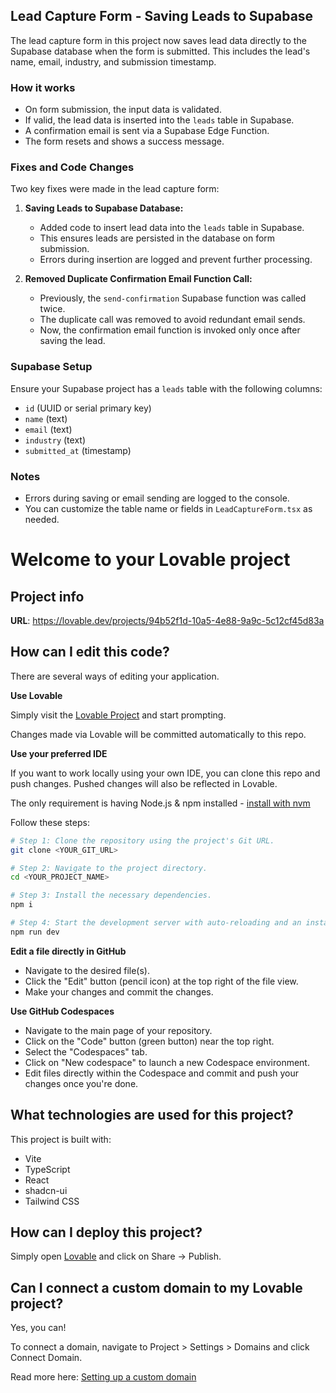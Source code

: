 ## Lead Capture Form - Saving Leads to Supabase

The lead capture form in this project now saves lead data directly to the Supabase database when the form is submitted. This includes the lead's name, email, industry, and submission timestamp.

### How it works

- On form submission, the input data is validated.
- If valid, the lead data is inserted into the `leads` table in Supabase.
- A confirmation email is sent via a Supabase Edge Function.
- The form resets and shows a success message.

### Fixes and Code Changes

Two key fixes were made in the lead capture form:

1. **Saving Leads to Supabase Database:**
   - Added code to insert lead data into the `leads` table in Supabase.
   - This ensures leads are persisted in the database on form submission.
   - Errors during insertion are logged and prevent further processing.

2. **Removed Duplicate Confirmation Email Function Call:**
   - Previously, the `send-confirmation` Supabase function was called twice.
   - The duplicate call was removed to avoid redundant email sends.
   - Now, the confirmation email function is invoked only once after saving the lead.

### Supabase Setup

Ensure your Supabase project has a `leads` table with the following columns:

- `id` (UUID or serial primary key)
- `name` (text)
- `email` (text)
- `industry` (text)
- `submitted_at` (timestamp)

### Notes

- Errors during saving or email sending are logged to the console.
- You can customize the table name or fields in `LeadCaptureForm.tsx` as needed.






# Welcome to your Lovable project

## Project info

**URL**: https://lovable.dev/projects/94b52f1d-10a5-4e88-9a9c-5c12cf45d83a

## How can I edit this code?

There are several ways of editing your application.

**Use Lovable**

Simply visit the [Lovable Project](https://lovable.dev/projects/94b52f1d-10a5-4e88-9a9c-5c12cf45d83a) and start prompting.

Changes made via Lovable will be committed automatically to this repo.

**Use your preferred IDE**

If you want to work locally using your own IDE, you can clone this repo and push changes. Pushed changes will also be reflected in Lovable.

The only requirement is having Node.js & npm installed - [install with nvm](https://github.com/nvm-sh/nvm#installing-and-updating)

Follow these steps:

```sh
# Step 1: Clone the repository using the project's Git URL.
git clone <YOUR_GIT_URL>

# Step 2: Navigate to the project directory.
cd <YOUR_PROJECT_NAME>

# Step 3: Install the necessary dependencies.
npm i

# Step 4: Start the development server with auto-reloading and an instant preview.
npm run dev
```

**Edit a file directly in GitHub**

- Navigate to the desired file(s).
- Click the "Edit" button (pencil icon) at the top right of the file view.
- Make your changes and commit the changes.

**Use GitHub Codespaces**

- Navigate to the main page of your repository.
- Click on the "Code" button (green button) near the top right.
- Select the "Codespaces" tab.
- Click on "New codespace" to launch a new Codespace environment.
- Edit files directly within the Codespace and commit and push your changes once you're done.

## What technologies are used for this project?

This project is built with:

- Vite
- TypeScript
- React
- shadcn-ui
- Tailwind CSS

## How can I deploy this project?

Simply open [Lovable](https://lovable.dev/projects/94b52f1d-10a5-4e88-9a9c-5c12cf45d83a) and click on Share -> Publish.

## Can I connect a custom domain to my Lovable project?

Yes, you can!

To connect a domain, navigate to Project > Settings > Domains and click Connect Domain.

Read more here: [Setting up a custom domain](https://docs.lovable.dev/tips-tricks/custom-domain#step-by-step-guide)
